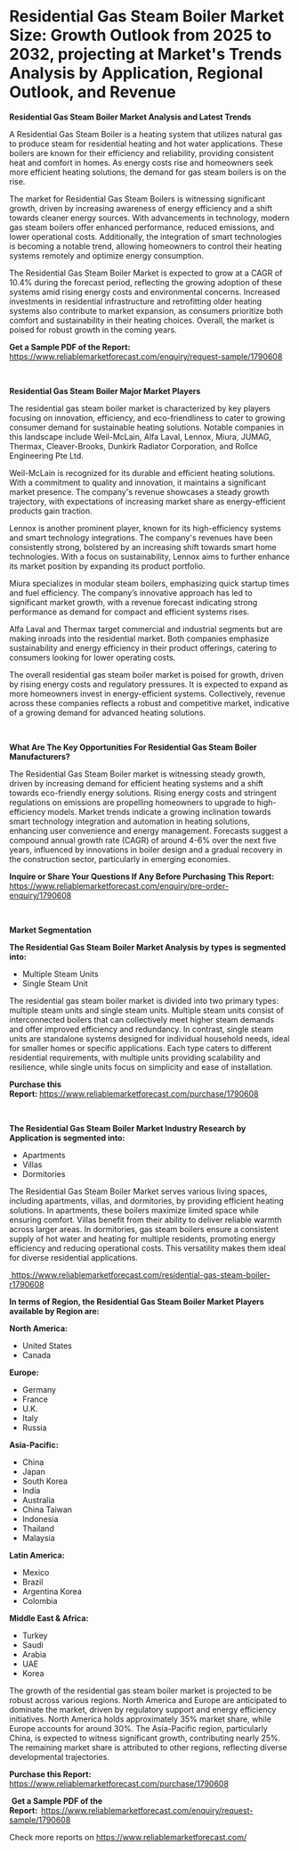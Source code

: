 <p><h1>Residential Gas Steam Boiler Market Size: Growth Outlook from 2025 to 2032, projecting at Market's Trends Analysis by Application, Regional Outlook, and Revenue</h1></p><p><strong>Residential Gas Steam Boiler Market Analysis and Latest Trends</strong></p>
<p><p>A Residential Gas Steam Boiler is a heating system that utilizes natural gas to produce steam for residential heating and hot water applications. These boilers are known for their efficiency and reliability, providing consistent heat and comfort in homes. As energy costs rise and homeowners seek more efficient heating solutions, the demand for gas steam boilers is on the rise.</p><p>The market for Residential Gas Steam Boilers is witnessing significant growth, driven by increasing awareness of energy efficiency and a shift towards cleaner energy sources. With advancements in technology, modern gas steam boilers offer enhanced performance, reduced emissions, and lower operational costs. Additionally, the integration of smart technologies is becoming a notable trend, allowing homeowners to control their heating systems remotely and optimize energy consumption.</p><p>The Residential Gas Steam Boiler Market is expected to grow at a CAGR of 10.4% during the forecast period, reflecting the growing adoption of these systems amid rising energy costs and environmental concerns. Increased investments in residential infrastructure and retrofitting older heating systems also contribute to market expansion, as consumers prioritize both comfort and sustainability in their heating choices. Overall, the market is poised for robust growth in the coming years.</p></p>
<p><strong>Get a Sample PDF of the Report:&nbsp;</strong> <a href="https://www.reliablemarketforecast.com/enquiry/request-sample/1790608?utm_campaign=2316&utm_medium=2&utm_source=Github&utm_content=ia&utm_term=10042025&utm_id=residential-gas-steam-boiler">https://www.reliablemarketforecast.com/enquiry/request-sample/1790608</a></p>
<p>&nbsp;</p>
<p><strong>Residential Gas Steam Boiler Major Market Players</strong></p>
<p><p>The residential gas steam boiler market is characterized by key players focusing on innovation, efficiency, and eco-friendliness to cater to growing consumer demand for sustainable heating solutions. Notable companies in this landscape include Weil-McLain, Alfa Laval, Lennox, Miura, JUMAG, Thermax, Cleaver-Brooks, Dunkirk Radiator Corporation, and Rollce Engineering Pte Ltd.</p><p>Weil-McLain is recognized for its durable and efficient heating solutions. With a commitment to quality and innovation, it maintains a significant market presence. The company's revenue showcases a steady growth trajectory, with expectations of increasing market share as energy-efficient products gain traction.</p><p>Lennox is another prominent player, known for its high-efficiency systems and smart technology integrations. The company's revenues have been consistently strong, bolstered by an increasing shift towards smart home technologies. With a focus on sustainability, Lennox aims to further enhance its market position by expanding its product portfolio.</p><p>Miura specializes in modular steam boilers, emphasizing quick startup times and fuel efficiency. The company’s innovative approach has led to significant market growth, with a revenue forecast indicating strong performance as demand for compact and efficient systems rises.</p><p>Alfa Laval and Thermax target commercial and industrial segments but are making inroads into the residential market. Both companies emphasize sustainability and energy efficiency in their product offerings, catering to consumers looking for lower operating costs.</p><p>The overall residential gas steam boiler market is poised for growth, driven by rising energy costs and regulatory pressures. It is expected to expand as more homeowners invest in energy-efficient systems. Collectively, revenue across these companies reflects a robust and competitive market, indicative of a growing demand for advanced heating solutions.</p></p>
<p>&nbsp;</p>
<p><strong>What Are The Key Opportunities For Residential Gas Steam Boiler Manufacturers?</strong></p>
<p><p>The Residential Gas Steam Boiler market is witnessing steady growth, driven by increasing demand for efficient heating systems and a shift towards eco-friendly energy solutions. Rising energy costs and stringent regulations on emissions are propelling homeowners to upgrade to high-efficiency models. Market trends indicate a growing inclination towards smart technology integration and automation in heating solutions, enhancing user convenience and energy management. Forecasts suggest a compound annual growth rate (CAGR) of around 4-6% over the next five years, influenced by innovations in boiler design and a gradual recovery in the construction sector, particularly in emerging economies.</p></p>
<p><strong>Inquire or Share Your Questions If Any Before Purchasing This Report:</strong> <a href="https://www.reliablemarketforecast.com/enquiry/pre-order-enquiry/1790608?utm_campaign=2316&utm_medium=2&utm_source=Github&utm_content=ia&utm_term=10042025&utm_id=residential-gas-steam-boiler">https://www.reliablemarketforecast.com/enquiry/pre-order-enquiry/1790608</a></p>
<p>&nbsp;</p>
<p><strong>Market Segmentation</strong></p>
<p><strong>The Residential Gas Steam Boiler Market Analysis by types is segmented into:</strong></p>
<p><ul><li>Multiple Steam Units</li><li>Single Steam Unit</li></ul></p>
<p><p>The residential gas steam boiler market is divided into two primary types: multiple steam units and single steam units. Multiple steam units consist of interconnected boilers that can collectively meet higher steam demands and offer improved efficiency and redundancy. In contrast, single steam units are standalone systems designed for individual household needs, ideal for smaller homes or specific applications. Each type caters to different residential requirements, with multiple units providing scalability and resilience, while single units focus on simplicity and ease of installation.</p></p>
<p><strong>Purchase this Report:&nbsp;</strong><a href="https://www.reliablemarketforecast.com/purchase/1790608?utm_campaign=2316&utm_medium=2&utm_source=Github&utm_content=ia&utm_term=10042025&utm_id=residential-gas-steam-boiler">https://www.reliablemarketforecast.com/purchase/1790608</a></p>
<p>&nbsp;</p>
<p><strong>The Residential Gas Steam Boiler Market Industry Research by Application is segmented into:</strong></p>
<p><ul><li>Apartments</li><li>Villas</li><li>Dormitories</li></ul></p>
<p><p>The Residential Gas Steam Boiler Market serves various living spaces, including apartments, villas, and dormitories, by providing efficient heating solutions. In apartments, these boilers maximize limited space while ensuring comfort. Villas benefit from their ability to deliver reliable warmth across larger areas. In dormitories, gas steam boilers ensure a consistent supply of hot water and heating for multiple residents, promoting energy efficiency and reducing operational costs. This versatility makes them ideal for diverse residential applications.</p></p>
<p><a href="https://www.reliablemarketforecast.com/residential-gas-steam-boiler-r1790608?utm_campaign=2316&utm_medium=2&utm_source=Github&utm_content=ia&utm_term=10042025&utm_id=residential-gas-steam-boiler">&nbsp;https://www.reliablemarketforecast.com/residential-gas-steam-boiler-r1790608</a></p>
<p><strong>In terms of Region, the Residential Gas Steam Boiler Market Players available by Region are:</strong></p>
<p>
    <p> <strong> North America: </strong>
        <ul>
            <li>United States</li>
            <li>Canada</li>
        </ul>
        </p> 
    <p> <strong> Europe: </strong>
        <ul>
            <li>Germany</li>
            <li>France</li>
            <li>U.K.</li>
            <li>Italy</li>
            <li>Russia</li>
        </ul>
        </p> 
    <p> <strong> Asia-Pacific: </strong>
        <ul>
            <li>China</li>
            <li>Japan</li>
            <li>South Korea</li>
            <li>India</li>
            <li>Australia</li>
            <li>China Taiwan</li>
            <li>Indonesia</li>
            <li>Thailand</li>
            <li>Malaysia</li>
        </ul>
        </p> 
    <p> <strong> Latin America: </strong>
        <ul>
            <li>Mexico</li>
            <li>Brazil</li>
            <li>Argentina Korea</li>
            <li>Colombia</li>
        </ul>
        </p> 
    <p> <strong> Middle East & Africa: </strong>
        <ul>
            <li>Turkey</li>
            <li>Saudi</li>
            <li>Arabia</li>
            <li>UAE</li>
            <li>Korea</li>
        </ul>
    </p>
    </p>
<p><p>The growth of the residential gas steam boiler market is projected to be robust across various regions. North America and Europe are anticipated to dominate the market, driven by regulatory support and energy efficiency initiatives. North America holds approximately 35% market share, while Europe accounts for around 30%. The Asia-Pacific region, particularly China, is expected to witness significant growth, contributing nearly 25%. The remaining market share is attributed to other regions, reflecting diverse developmental trajectories. </p></p>
<p><strong>Purchase this Report: </strong><a href="https://www.reliablemarketforecast.com/purchase/1790608?utm_campaign=2316&utm_medium=2&utm_source=Github&utm_content=ia&utm_term=10042025&utm_id=residential-gas-steam-boiler">https://www.reliablemarketforecast.com/purchase/1790608</a></p>
<p>&nbsp;<strong>Get a Sample PDF of the Report:&nbsp;&nbsp;</strong><a href="https://www.reliablemarketforecast.com/enquiry/request-sample/1790608?utm_campaign=2316&utm_medium=2&utm_source=Github&utm_content=ia&utm_term=10042025&utm_id=residential-gas-steam-boiler">https://www.reliablemarketforecast.com/enquiry/request-sample/1790608</a></p>
<p><strong></strong></p>
<p>Check more reports on <a href="https://www.reliablemarketforecast.com/?utm_campaign=2316&utm_medium=2&utm_source=Github&utm_content=ia&utm_term=10042025&utm_id=residential-gas-steam-boiler">https://www.reliablemarketforecast.com/</a></p>